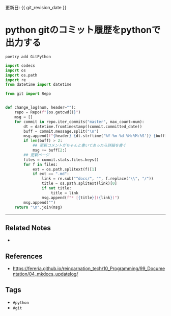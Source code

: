 更新日: {{ git_revision_date }}

# python gitのコミット履歴をpythonで出力する
`poetry add GitPython` 

```python
import codecs
import os
import os.path
import re
from datetime import datetime

from git import Repo


def change_log(num, header=""):
    repo = Repo(f"{os.getcwd()}")
    msg = []
    for commit in repo.iter_commits("master", max_count=num):
        dt = datetime.fromtimestamp((commit.committed_date))
        buff = commit.message.split("\n")
        msg.append(f"{header} {dt.strftime('%Y-%m-%d %H:%M:%S')} {buff[0]}")
        if len(buff) > 2:
            ## 更新コメントがちゃんと書いてあったら詳細を書く
            msg += buff[2:]
        ## 更新ページ
        files = commit.stats.files.keys()
        for f in files:
            ext = os.path.splitext(f)[1]
            if ext == ".md":
                link = re.sub("^docs/", "", f.replace("\\", "/"))
                title = os.path.splitext(link)[0]
                if not title:
                    title = link
                msg.append(f"* [{title}]({link})")
        msg.append("")
    return "\n".join(msg)

```

---
## Related Notes
- 

## References
- https://fereria.github.io/reincarnation_tech/10_Programming/99_Documentation/04_mkdocs_updatelog/

## Tags
- `#python` 
- `#git`